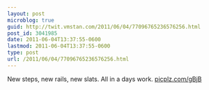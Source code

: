 ```yaml
---
layout: post
microblog: true
guid: http://twit.vmstan.com/2011/06/04/77096765236576256.html
post_id: 3041985
date: 2011-06-04T13:37:55-0600
lastmod: 2011-06-04T13:37:55-0600
type: post
url: /2011/06/04/77096765236576256.html
---
```

New steps, new rails, new slats. All in a days work. [picplz.com/gBjB](http://picplz.com/gBjB)
